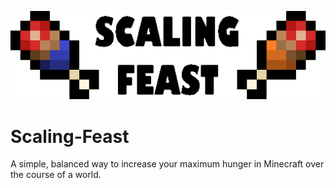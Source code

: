 ![](images/banner-alt.png)
# Scaling-Feast
A simple, balanced way to increase your maximum hunger in Minecraft over the course of a world.
 
